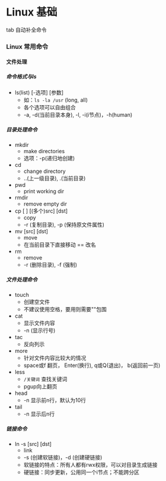 # Linux 基础

tab 自动补全命令
### Linux 常用命令
#### 文件处理
##### 命令格式与ls
- ls(list) [-选项] [参数]  
  - 如：`ls -la /usr` (long, all)  
  - 各个选项可以自由组合  
  - -a, -d(当前目录本身), -l, -i(i节点)，-h(human) 

##### 目录处理命令
- mkdir 
  - make directories
  - 选项：-p(递归地创建)
- cd
  - change directory
  - ..(上一级目录),  .(当前目录)
- pwd 
  - print working dir
- rmdir
  - remove empty dir
- cp [ ] [(多个)src] [dst]
  - copy
  - -r (复制目录), -p (保持原文件属性)
- mv [src] [dst]
  - move
  - 在当前目录下直接移动 == 改名
- rm
  - remove
  - -r (删除目录), -f (强制)

##### 文件处理命令
- touch
  - 创建空文件
  - 不建议使用空格，要用则需要""包围
- cat
  - 显示文件内容
  - -n (显示行号) 
- tac
  - 反向列示
- more
  - 针对文件内容比较大的情况
  - space或f 翻页， Enter(换行), q或Q(退出)， b(返回前一页)
- less
  - `/关键词` 查找关键词
  - pgup向上翻页
- head
  - -n 显示前n行，默认为10行
- tail
  - -n 显示后n行

##### 链接命令
- ln -s [src] [dst]
  - link
  - -s (创建软链接)，-d (创建硬链接)
  - 软链接的特点：所有人都有rwx权限，可以对目录生成链接
  - 硬链接：同步更新，公用同一个i节点；不能跨分区